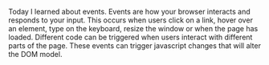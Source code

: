 Today I learned about events. Events are how your browser interacts and responds to your input.
This occurs when users click on a link, hover over an element, type on the keyboard, resize the window or when the page has loaded.
Different code can be triggered when users interact with different parts of the page.
These events can trigger javascript changes that will alter the DOM model.
